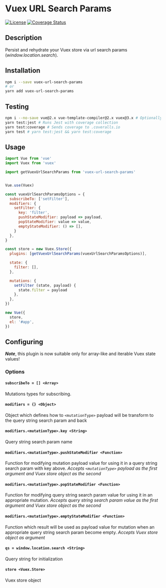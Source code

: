 # Vuex URL Search Params

[![License](https://img.shields.io/badge/License-MIT-000000.svg)](https://opensource.org/licenses/MIT)
[![Coverage Status](https://coveralls.io/repos/github/LordotU/vuex-url-search-params/badge.svg)](https://coveralls.io/github/LordotU/vuex-url-search-params)

## Description

Persist and rehydrate your Vuex store via url search params (*window.location.search*).

## Installation

```bash
npm i --save vuex-url-search-params
# or
yarn add vuex-url-search-params
```

## Testing

```bash
npm i --no-save vue@2.x vue-template-compiler@2.x vuex@3.x # Optionally
yarn test:jest # Runs Jest with coverage collection
yarn test:coverage # Sends coverage to .coveralls.io
yarn test # yarn test:jest && yarn test:coverage
```

## Usage

```javascript
import Vue from 'vue'
import Vuex from 'vuex'

import getVuexUrlSearchParams from 'vuex-url-search-params'


Vue.use(Vuex)

const vuexUrlSearchParamsOptions = {
  subscribeTo: ['setFilter'],
  modifiers: {
    setFilter: {
      key: 'filter',
      pushStateModifier: payload => payload,
      popStateModifier: value => value,
      emptyStateModifier: () => [],
    }
  },
}

const store = new Vuex.Store({
  plugins: [getVuexUrlSearchParams(vuexUrlSearchParamsOptions)],

  state: {
    filter: [],
  },

  mutations: {
    setFilter (state, payload) {
      state.filter = payload
    },
  },
})

new Vue({
  store,
  el: '#app',
})
```

## Configuring
***Note***, this plugin is now suitable only for array-like and iterable Vuex state values!

### Options

#### `subscribeTo = [] <Array>`
Mutations types for subscribing.

#### `modifiers = {} <Object>`
Object which defines how to `<mutationType>` payload will be transform to the query string search param and back

#### `modifiers.<mutationType>.key <String>`
Query string search param name

#### `modifiers.<mutationType>.pushStateModifier <Function>`
Function for modifying mutation payload value for using it in a query string search param with key above. *Accepts `<mutationType>` payload as the first argument and Vuex store object as the second*

#### `modifiers.<mutationType>.popStateModifier <Function>`
Function for modifying query string search param value for using it in an appropriate mutation. *Accepts query string search param value as the first argument and Vuex store object as the second*

#### `modifiers.<mutationType>.emptyStateModifier <Function>`
Function which result will be used as payload value for mutation when an appropriate query string search param become empty. *Accepts Vuex store object as argument*

#### `qs = window.location.search <String>`
Query string for initialization

#### `store <Vuex.Store>`
Vuex store object
